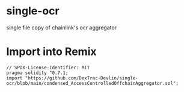 # single-ocr
single file copy of chainlink's ocr aggregator

# Import into Remix
```
// SPDX-License-Identifier: MIT
pragma solidity ^0.7.1;
import "https://github.com/DexTrac-Devlin/single-ocr/blob/main/condensed_AccessControlledOffchainAggregator.sol";
```
